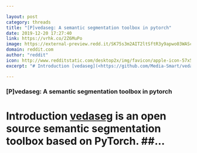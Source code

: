 ```yaml
---

layout: post
category: threads
title: "[P]vedaseg: A semantic segmentation toolbox in pytorch"
date: 2019-12-20 17:27:40
link: https://vrhk.co/2Z6MuPo
image: https://external-preview.redd.it/SK75s3m2AIT2ltSftR3y9apwo03WAScd8yRHIxp6v0c.jpg?width=400&height=209.42408377&auto=webp&s=330e5c49b11c593c3c2f1c331918720c97fd9ef2
domain: reddit.com
author: "reddit"
icon: http://www.redditstatic.com/desktop2x/img/favicon/apple-icon-57x57.png
excerpt: "# Introduction [vedaseg](<https://github.com/Media-Smart/vedaseg>) is an open source semantic segmentation toolbox based on PyTorch. ##..."

---
```


### [P]vedaseg: A semantic segmentation toolbox in pytorch

# Introduction [vedaseg](<https://github.com/Media-Smart/vedaseg>) is an open source semantic segmentation toolbox based on PyTorch. ##...